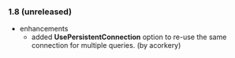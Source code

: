 ### 1.8 (unreleased)

* enhancements
  * added **UsePersistentConnection** option to re-use the same connection for multiple queries. (by acorkery)
